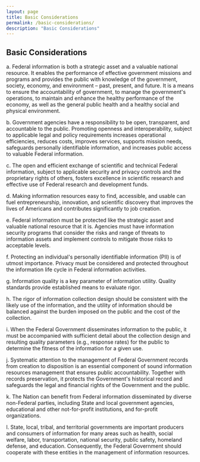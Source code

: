 ```yaml
---
layout: page
title: Basic Considerations
permalink: /basic-considerations/
description: "Basic Considerations"
---
```


## **Basic Considerations**

  a. Federal information is both a strategic asset and a valuable national resource. It enables the performance of effective government missions and programs and provides the public with knowledge of the government, society, economy, and environment – past, present, and future. It is a means to ensure the accountability of government, to manage the government's operations, to maintain and enhance the healthy performance of the economy, as well as the general public health and a healthy social and physical environment.
  
  b. Government agencies have a responsibility to be open, transparent, and accountable to the public. Promoting openness and interoperability, subject to applicable legal and policy requirements increases operational efficiencies, reduces costs, improves services, supports mission needs, safeguards personally identifiable information, and increases public access to valuable Federal information.
  
  c. The open and efficient exchange of scientific and technical Federal information, subject to applicable security and privacy controls and the proprietary rights of others, fosters excellence in scientific research and effective use of Federal research and development funds.
  
  d. Making information resources easy to find, accessible, and usable can fuel entrepreneurship, innovation, and scientific discovery that improves the lives of Americans and contributes significantly to job creation.
  
  e. Federal information must be protected like the strategic asset and valuable national resource that it is. Agencies must have information security programs that consider the risks and range of threats to information assets and implement controls to mitigate those risks to acceptable levels.
  
  f. Protecting an individual's personally identifiable information (PII) is of utmost importance. Privacy must be considered and protected throughout the information life cycle in Federal information activities.
  
  g. Information quality is a key parameter of information utility. Quality standards provide established means to evaluate rigor.
  
  h. The rigor of information collection design should be consistent with the likely use of the information, and the utility of information should be balanced against the burden imposed on the public and the cost of the collection.
  
  i. When the Federal Government disseminates information to the public, it must be accompanied with sufficient detail about the collection design and resulting quality parameters (e.g., response rates) for the public to determine the fitness of the information for a given use.
  
  j. Systematic attention to the management of Federal Government records from creation to disposition is an essential component of sound information resources management that ensures public accountability. Together with records preservation, it protects the Government's historical record and safeguards the legal and financial rights of the Government and the public.
  
  k. The Nation can benefit from Federal information disseminated by diverse non-Federal parties, including State and local government agencies, educational and other not-for-profit institutions, and for-profit organizations.
  
  l. State, local, tribal, and territorial governments are important producers and consumers of information for many areas such as health, social welfare, labor, transportation, national security, public safety, homeland defense, and education. Consequently, the Federal Government should cooperate with these entities in the management of information resources.
